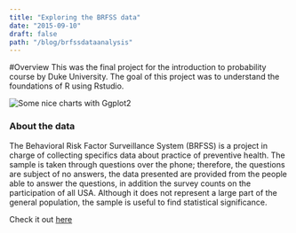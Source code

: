 ```yaml
---
title: "Exploring the BRFSS data"
date: "2015-09-10"
draft: false
path: "/blog/brfssdataanalysis"
---
```


#Overview
This was the final project for the introduction to probability course by Duke University.
The goal of this project was to understand the foundations of R using Rstudio. 

![Some nice charts with Ggplot2](https://cdn1.imggmi.com/uploads/2019/10/21/fa74c83610f5bd5073a8479924447158-full.png)

### About the data   

The Behavioral Risk Factor Surveillance System (BRFSS) is a project in charge of collecting specifics data about practice of preventive health. The sample is taken through questions over the phone; therefore, the questions are subject of no answers, the data presented are provided from the people able to answer the questions, in addition the survey counts on the participation of all USA. Although it does not represent a large part of the general population, the sample is useful to find statistical significance.


Check it out [here](https://s3.amazonaws.com/coursera-uploads/peer-review/2dHcFsRdEeW2JxKnR3RyOw/9ded8e6a4dd434630b78a8f462531b19/_6ee2a5c3100b9237616844a52883e240_intro_data_prob_project.html)

